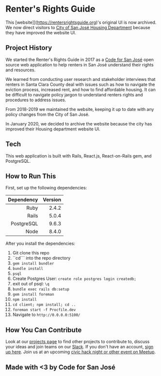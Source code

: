 # Renter's Rights Guide
This [website]](https://rentersrightsguide.org)'s original UI is now archived. We now direct visitors to [City of San José Housing Department](http://sanjoseca.gov/rent) because they have improved the website UI. 

## Project History 
We started the Renter's Rights Guide in 2017 as a [Code for San José](http://codeforsanjose.com) open source web application to help renters in San José understand their rights and resources. 

We learned from conducting user research and stakeholder interviews that renters in Santa Clara County deal with issues such as how to navigate the eviction process, increased rent, and how to find affordable housing. It can be difficult to navigate policy jargon to understand renters rights and procedures to address issues.  

From 2018-2019 we maintained the website, keeping it up to date with any policy changes from the City of San José. 

In January 2020, we decided to archive the website because the city has improved their Housing department website UI.  

## Tech
This web application is built with  Rails, React.js, React-on-Rails gem, and PostgreSQL.

## How to Run This

First, set up the following dependencies:

| Dependency      | Version       |
| --------------: |--------------:|
| Ruby            | 2.4.2         |
| Rails           | 5.0.4         |
| PostgreSQL      | 9.6.3         |
| Node            | 8.4.0         |

After you install the dependencies:

1. Git clone this repo
1. ``cd``` into the repo directory 
1. ```gem install bundler```
1. ```bundle install```
1. ```psql```
1. Create Postgres User:  ```create role postgres login createdb;```
1. exit out of psql: ```\q```
1. ```bundle exec rails db:setup```
1. ```gem install foreman```
1. ```npm install```
1. ```cd client; npm install; cd ..```
1. ```foreman start -f Procfile.dev```
1. Navigate to ```http://0.0.0.0:5100/```

## How You Can Contribute
Look at our [projects page](https://codeforsanjose.com#projects) to find other projects to contribute to, discuss your ideas and join teams on our [Slack](https://codeforsanjose.slack.com). If you don't have an account, [sign up here](https://slackin-c4sj.herokuapp.com/). Join us at an upcoming [civic hack night or other event on Meetup](https://meetup.com/Code-for-San-Jose).

## Made with <3 by Code for San José